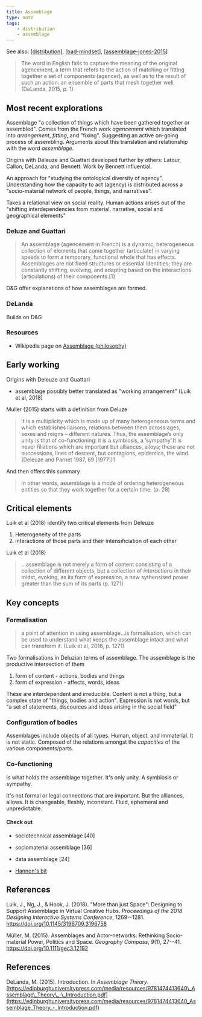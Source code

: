 ```yaml
---
title: Assemblage
type: note
tags: 
    - distribution
    - assemblage
---
```


See also: [[distribution]], [[bad-mindset]], [[assemblage-jones-2015]]


> The word in English fails to capture the meaning of the original agencement, a term that refers to the action of matching or fitting together a set of components (agencer), as well as to the result of such an action: an ensemble of parts that mesh together well. (DeLanda, 2015, p. 1)

## Most recent explorations

Assemblage "a collection of things which have been gathered together or assembled". Comes from the French work _agencement_ which translated into _arrangement_, _fitting_, and "fixing". Suggesting an active on-going process of assembling. Arguments about this translation and relationship with the word _assemblage_.

Origins with Deleuze and Guattari developed further by others: Latour, Callon, DeLanda, and Bennett. Work by Bennett influential.

An approach for "studying the ontological diversity of agency". Understanding how the capacity to act (agency) is distributed across a "socio-material network of people, things, and narratives". 

Takes a relational view on social reality. Human actions arises out of the "shifting interdependencies from material, narrative, social and geographical elements"

### Deluze and Guattari

> An assemblage (agencement in French) is a dynamic, heterogeneous collection of elements that come together (articulate) in varying speeds to form a temporary, functional whole that has effects. Assemblages are not fixed structures or essential identities; they are constantly shifting, evolving, and adapting based on the interactions (articulations) of their components.[1]

D&G offer explanations of how assemblages are formed.

### DeLanda

Builds on D&G

### Resources

- Wikipedia page on [Assemblage (philosophy)](https://en.wikipedia.org/wiki/Assemblage_(philosophy))


## Early working

Origins with Deleuze and Guattari

- assemblage possibly better translated as "working arrangement" (Luik et al, 2018)

Muller (2015) starts with a definition from Deluze

> It is a multiplicity which is made up of many heterogeneous terms and which establishes liaisons, relations between them across ages, sexes and reigns – different natures. Thus, the assemblage’s only unity is that of co-functioning: it is a symbiosis, a ‘sympathy’.It is never filiations which are important but alliances, alloys; these are not successions, lines of descent, but contagions, epidemics, the wind. (Deleuze and Parnet 1987, 69 [1977])1 

And then offers this summary 

> In other words, assemblage is a mode of ordering heterogeneous entities so that they work together for a certain time. (p. 28)

## Critical elements

Luik et al (2018) identify two critical elements from Deleuze

1. Heterogeneity of the parts
2. interactions of those parts and their intensificiation of each other

Luik et al (2018)

> ...assemblage is not merely a form of content consisting of a collection of different objects, but a collection of *interactions* in their midst, evoking, as its form of expression, a new sythensised power greater than the sum of its parts (p. 1271)

## Key concepts

### Formalisation

> a point of attention in using assemblage...is formalisation, which can be used to understand what keeps the assemblage intact and what can transform it. (Luik et al, 2018, p. 1271)

Two formalisations in Deluzian terms of assemblage.  The assemblage is the productive intersection of them

1. form of content - actions, bodies and things
2. form of expression - affects, words, ideas

These are interdependent and irreducible. Content is not a thing, but a complex state of "things, bodies and action".  Expression is not words, but "a set of statements, discources and ideas arising in the social field"

### Configuration of bodies

Assemblages include objects of all types. Human, object, and immaterial. It is not static. Composed of the relations amongst the *capacities* of the various components/parts.

### Co-functioning

Is what holds the assemblage together. It's only unity. A symbiosis or sympathy.

It's not formal or legal connections that are important. But the alliances, allows. It is changeable, fleshly, inconstant. Fluid, ephemeral and unpredictable.

#### Check out

- sociotechnical assemblage [40]
- sociomaterial assemblage [36]
- data assemblage [24]

- [Hannon's bit](https://ajet.org.au/index.php/AJET/article/view/1178/406)
 
## References

Luik, J., Ng, J., & Hook, J. (2018). "More than just Space": Designing to Support Assemblage in Virtual Creative Hubs. *Proceedings of the 2018 Designing Interactive Systems Conference*, 1269--1281\. <https://doi.org/10.1145/3196709.3196758>

Müller, M. (2015). Assemblages and Actor-networks: Rethinking Socio-material Power, Politics and Space. *Geography Compass*, *9*(1), 27--41. <https://doi.org/10.1111/gec3.12192>

## References

DeLanda, M. (2015). Introduction. In *Assemblage Theory*. [https://edinburghuniversitypress.com/media/resources/9781474413640\_Assemblage\_Theory\_-\_Introduction.pdf](https://edinburghuniversitypress.com/media/resources/9781474413640_Assemblage_Theory_-_Introduction.pdf)


[//begin]: # "Autogenerated link references for markdown compatibility"
[distribution]: distribution "Distribution"
[bad-mindset]: ../CASA/bad-mindset "The BAD (Bricolage, Affordances, Distribution) mindset"
[assemblage-jones-2015]: assemblage-jones-2015 "Assemblage (Jones, 2015)"
[//end]: # "Autogenerated link references"